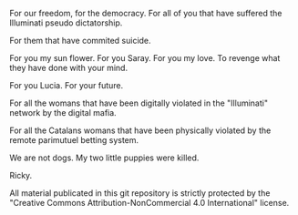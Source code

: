 For our freedom, for the democracy. For all of you that have suffered the Illuminati pseudo dictatorship.

For them that have commited suicide.

For you my sun flower. For you Saray. For you my love. To revenge what they have done with your mind.

For you Lucia. For your future.

For all the womans that have been digitally violated in the "Illuminati" network by the digital mafia.

For all the Catalans womans that have been physically violated by the remote parimutuel betting system.

We are not dogs. My two little puppies were killed.

Ricky.

All material publicated in this git repository is strictly protected by the "Creative Commons Attribution-NonCommercial 4.0 International" license.

